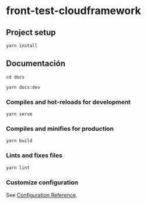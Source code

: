 # front-test-cloudframework

## Project setup
```
yarn install
```

## Documentación

```
cd docs 

yarn docs:dev
```

### Compiles and hot-reloads for development
```
yarn serve
```

### Compiles and minifies for production
```
yarn build
```

### Lints and fixes files
```
yarn lint
```

### Customize configuration
See [Configuration Reference](https://cli.vuejs.org/config/).
